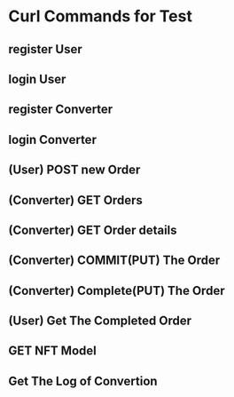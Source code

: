

# Curl Commands for Test


## register User


## login User


## register Converter


## login Converter


## (User) POST new Order


## (Converter) GET Orders


## (Converter) GET Order details


## (Converter) COMMIT(PUT) The Order


## (Converter) Complete(PUT) The Order


## (User) Get The Completed Order


## GET NFT Model


## Get The Log of Convertion

